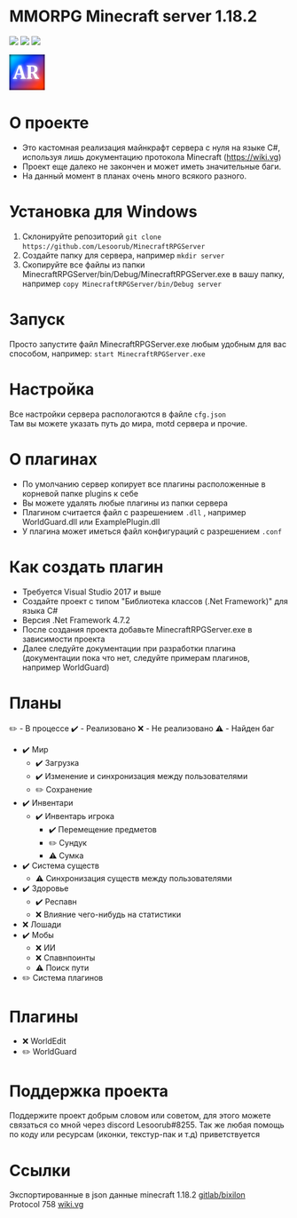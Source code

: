 # MMORPG Minecraft server 1.18.2

![](https://img.shields.io/badge/environment-server-orangered?style=flat-square) ![](https://img.shields.io/github/commit-activity/m/Lesoorub/MinecraftRPGServer) ![](https://img.shields.io/github/last-commit/Lesoorub/MinecraftRPGServer)

![Переделай меня](https://github.com/Lesoorub/MinecraftRPGServer/blob/main/images/favicon.png)

# О проекте
- Это кастомная реализация майнкрафт сервера с нуля на языке C#, используя лишь документацию протокола Minecraft (https://wiki.vg)
- Проект еще далеко не закончен и может иметь значительные баги.
- На данный момент в планах очень много всякого разного.

# Установка для Windows
1. Склонируйте репозиторий `git clone https://github.com/Lesoorub/MinecraftRPGServer`
2. Создайте папку для сервера, например `mkdir server`
3. Скопируйте все файлы из папки MinecraftRPGServer/bin/Debug/MinecraftRPGServer.exe в вашу папку, например `copy MinecraftRPGServer/bin/Debug server`

# Запуск
Просто запустите файл MinecraftRPGServer.exe любым удобным для вас способом, например: `start MinecraftRPGServer.exe`

# Настройка
Все настройки сервера распологаются в файле `cfg.json` <br>
Там вы можете указать путь до мира, motd сервера и прочие.

# О плагинах
+ По умолчанию сервер копирует все плагины расположенные в корневой папке plugins к себе
+ Вы можете удалять любые плагины из папки сервера
+ Плагином считается файл с разрешением `.dll` , например WorldGuard.dll или ExamplePlugin.dll
+ У плагина может иметься файл конфигураций с разрешением `.conf`

# Как создать плагин
+ Требуется Visual Studio 2017 и выше
+ Создайте проект с типом "Библиотека классов (.Net Framework)" для языка C#
+ Версия .Net Framework 4.7.2
+ После создания проекта добавьте MinecraftRPGServer.exe в зависимости проекта
+ Далее следуйте документации при разработки плагина (документации пока что нет, следуйте примерам плагинов, например WorldGuard)

# Планы
✏️ - В процессе
✔️ - Реализовано
❌ - Не реализовано
⚠️ - Найден баг

+ ✔️ Мир
  + ✔️ Загрузка
  + ✔️ Изменение и синхронизация между пользователями
  + ✏️ Сохранение
+ ✔️ Инвентари
  + ✔️ Инвентарь игрока 
    + ✔️ Перемещение предметов
    + ✏️ Сундук
    + ⚠️ Сумка
+ ✔️ Система существ
  + ⚠️ Синхронизация существ между пользователями
+ ✔️ Здоровье
  + ✔️ Респавн
  + ❌ Влияние чего-нибудь на статистики
+ ❌ Лошади
+ ✔️ Мобы
  + ❌ ИИ
  + ❌ Спавнпоинты
  + ⚠️ Поиск пути
+ ✏️ Система плагинов

# Плагины
+ ❌ WorldEdit
+ ✏️ WorldGuard

# Поддержка проекта
Поддержите проект добрым словом или советом, для этого можете связаться со мной через discord Lesoorub#8255.
Так же любая помощь по коду или ресурсам (иконки, текстур-пак и т.д) приветствуется

# Ссылки
 Экспортированные в json данные minecraft 1.18.2 [gitlab/bixilon](https://gitlab.com/Bixilon/pixlyzer-data/-/tree/master/version/1.18.2)<br>
 Protocol 758 [wiki.vg](https://wiki.vg/index.php?title=Protocol&oldid=17499)